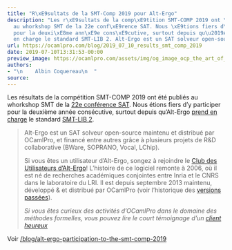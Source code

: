 ```yaml
---
title: "R\xE9sultats de la SMT-Comp 2019 pour Alt-Ergo"
description: "Les r\xE9sultats de la comp\xE9tition SMT-COMP 2019 ont \xE9t\xE9 publi\xE9s
  au whorkshop SMT de la 22e conf\xE9rence SAT. Nous \xE9tions fiers d\u2019y participer
  pour la deuxi\xE8me ann\xE9e cons\xE9cutive, surtout depuis qu\u2019Alt-Ergo prend
  en charge le standard SMT-LIB 2. Alt-Ergo est un SAT solveur open-source mainte..."
url: https://ocamlpro.com/blog/2019_07_10_results_smt_comp_2019
date: 2019-07-10T13:31:53-00:00
preview_image: https://ocamlpro.com/assets/img/og_image_ocp_the_art_of_prog.png
authors:
- "\n    Albin Coquereau\n  "
source:
---
```


<p>Les résultats de la compétition SMT-COMP 2019 ont été publiés au whorkshop SMT de la <a href="http://smt2019.galois.com/">22e conférence SAT</a>. Nous étions fiers d’y participer pour la deuxième année consécutive, surtout depuis qu’Alt-Ergo <a href="https://ocamlpro.com/blog/2019_02_11_whats-new-for-alt-ergo-in-2018-here-is-a-recap">prend en charge</a> le standard <a href="http://smtlib.cs.uiowa.edu/">SMT-LIB 2</a>.</p>
<blockquote>
<p>Alt-Ergo est un SAT solveur open-source maintenu et distribué par OCamlPro, et financé entre autres grâce à plusieurs projets de R&amp;D collaborative (BWare, SOPRANO, Vocal, LChip).</p>
<p>Si vous êtes un utilisateur d’Alt-Ergo, songez à rejoindre le <a href="https://alt-ergo.ocamlpro.com/#club">Club des Utilisateurs d’Alt-Ergo</a>! L’histoire de ce logiciel remonte à 2006, où il est né de recherches académiques conjointes entre Inria et le CNRS dans le laboratoire du LRI. Il est depuis septembre 2013 maintenu, développé &amp; et distribué par OCamlPro (voir l’historique des <a href="https://alt-ergo.ocamlpro.com/#releases">versions passées</a>).</p>
<p><em>Si vous êtes curieux des activités d’OCamlPro dans le domaine des méthodes formelles, vous pouvez lire le court témoignage d’un <a href="http://ocamlpro.com/clients-partners/#mitsubishi-merce">client heureux</a></em></p>
</blockquote>
<p>Voir <a href="https://ocamlpro.com/blog/2019_07_09_alt-ergo-participation-to-the-smt-comp-2019">/blog/alt-ergo-participation-to-the-smt-comp-2019</a></p>

